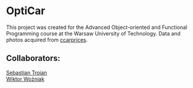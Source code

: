 # OptiCar

This project was created for the Advanced Object-oriented and Functional Programming course at the Warsaw University of Technology. 
Data and photos acquired from [ccarprices](www.ccarprices.com).

## Collaborators:
[Sebastian Trojan](https://github.com/SebastianTrojan)<br>
[Wiktor Woźniak](https://github.com/wozniakw2002)
